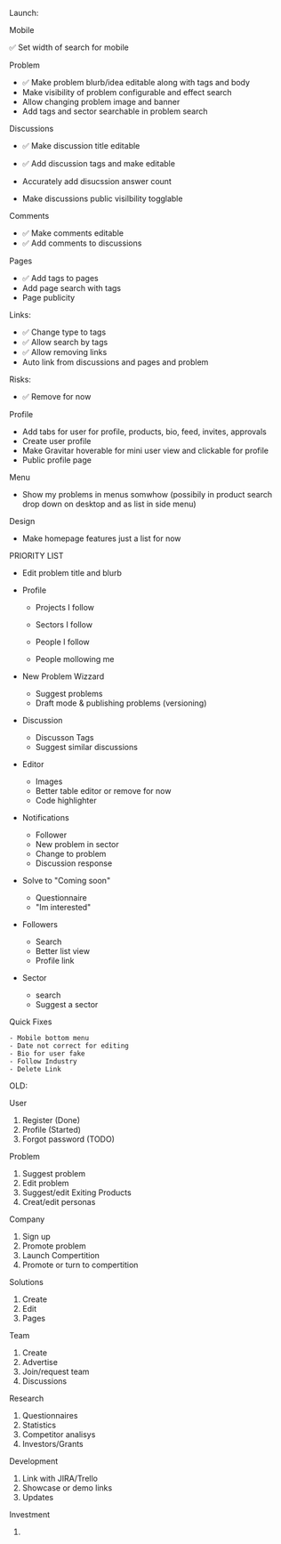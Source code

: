 

Launch:

Mobile

✅ Set width of search for mobile 

Problem
- ✅ Make problem blurb/idea editable along with tags and body
- Make visibility of problem configurable and effect search 
- Allow changing problem image and banner
- Add tags and sector searchable in problem search 


Discussions

- ✅ Make discussion title editable
- ✅ Add discussion tags and make editable
- Accurately add disucssion answer count 

- Make discussions public visilbility togglable


Comments
- ✅ Make comments editable
- ✅  Add comments to discussions

Pages
- ✅  Add tags to pages
- Add page search with tags
- Page publicity

Links:
- ✅ Change type to tags
- ✅ Allow search by tags
- ✅ Allow removing links
- Auto link from discussions and pages and problem 

Risks:
- ✅ Remove for now


Profile
- Add tabs for user for profile, products, bio, feed, invites, approvals
- Create user profile 
- Make Gravitar hoverable for mini user view and clickable for profile
- Public profile page 


Menu
- Show my problems in menus somwhow (possibily in product search drop down on desktop and as list in side menu)

Design
- Make homepage features just a list for now






PRIORITY LIST







- Edit problem title and blurb

- Profile
    - Projects I follow
    - Sectors I follow

    - People I follow 
    - People mollowing me

- New Problem Wizzard
    - Suggest problems
    - Draft mode & publishing problems (versioning)


- Discussion
    - Discusson Tags
    - Suggest similar discussions

- Editor
    - Images
    - Better table editor or remove for now
    - Code highlighter
 
- Notifications
    - Follower
    - New problem in sector
    - Change to problem
    - Discussion response
    

- Solve to "Coming soon"
    - Questionnaire
    - "Im interested"


- Followers
    - Search
    - Better list view
    - Profile link

- Sector 
    - search
    - Suggest a sector


Quick Fixes

    - Mobile bottom menu
    - Date not correct for editing
    - Bio for user fake
    - Follow Industry
    - Delete Link







OLD:

User

1. Register (Done)
2. Profile (Started)
3. Forgot password (TODO)


Problem 
1. Suggest problem 
2. Edit problem 
3. Suggest/edit Exiting Products
4. Creat/edit personas

Company
1. Sign up
2. Promote problem 
3. Launch Compertition
5. Promote or turn to compertition


Solutions
1. Create 
2. Edit
3. Pages

Team
1. Create
2. Advertise
3. Join/request team
4. Discussions

Research
1. Questionnaires
2. Statistics
3. Competitor analisys
4. Investors/Grants 

Development

1. Link with JIRA/Trello 
2. Showcase or demo links
3. Updates


Investment

1. 


